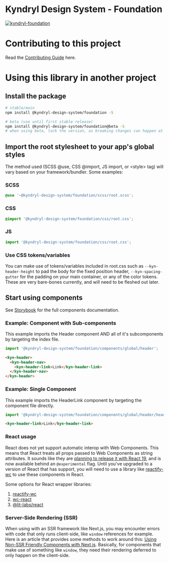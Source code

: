 # Kyndryl Design System - Foundation

[![kyndryl-foundation](https://github.com/kyndryl-design-system/foundation/actions/workflows/actions.yml/badge.svg)](https://github.com/kyndryl-design-system/foundation/actions/workflows/actions.yml)

# Contributing to this project

Read the [Contributing Guide](https://github.com/kyndryl-design-system/foundation/blob/beta/CONTRIBUTING.md) here.

# Using this library in another project

## Install the package

<!-- Note: This will not work until you have configured the enterprise package registry following the instructions above. -->

```bash
# stable/main
npm install @kyndryl-design-system/foundation -S

# beta (use until first stable release)
npm install @kyndryl-design-system/foundation@beta -S
# when using beta, lock the version, as breaking changes can happen at any time
```

## Import the root stylesheet to your app's global styles

The method used (SCSS @use, CSS @import, JS import, or &lt;style&gt; tag) will vary based on your framework/bundler. Some examples:

### SCSS

```css
@use '~@kyndryl-design-system/foundation/scss/root.scss';
```

### CSS

```css
@import '@kyndryl-design-system/foundation/css/root.css';
```

### JS

```js
import '@kyndryl-design-system/foundation/css/root.css';
```

### Use CSS tokens/variables

You can make use of tokens/variables included in root.css such as `--kyn-header-height` to pad the body for the fixed position header, `--kyn-spacing-gutter` for the padding on your main container, or any of the color tokens. These are very bare-bones currently, and will need to be fleshed out later.

## Start using components

See [Storybook](https://kyndryl-design-system.github.io/foundation/) for the full components documentation.

### Example: Component with Sub-components

This example imports the Header component AND all of it's subcomponents by targeting the index file.

```js
import '@kyndryl-design-system/foundation/components/global/header';
```

```html
<kyn-header>
  <kyn-header-nav>
    <kyn-header-link>Link</kyn-header-link>
  </kyn-header-nav>
</kyn-header>
```

### Example: Single Component

This example imports the HeaderLink component by targeting the component file directly.

```js
import '@kyndryl-design-system/foundation/components/global/header/headerLink';
```

```html
<kyn-header-link>Link</kyn-header-link>
```

### React usage

React does not yet support automatic interop with Web Components. This means that React treats all props passed to Web Components as string attributes. It sounds like they are [planning to release it with React 19](https://github.com/facebook/react/issues/11347#issuecomment-988970952), and is now available behind an `@experimental` flag. Until you've upgraded to a version of React that has support, you will need to use a library like [reactify-wc](https://www.npmjs.com/package/reactify-wc) to use these components in React.

Some options for React wrapper libraries:

1. [reactify-wc](https://www.npmjs.com/package/reactify-wc)
2. [wc-react](https://www.npmjs.com/package/wc-react)
3. [@lit-labs/react](https://www.npmjs.com/package/@lit-labs/react)

### Server-Side Rendering (SSR)

When using with an SSR framework like Next.js, you may encounter errors with code that only runs client-side, like `window` references for example. Here is an article that provides some methods to work around this: [Using Non-SSR Friendly Components with Next.js](https://blog.bitsrc.io/using-non-ssr-friendly-components-with-next-js-916f38e8992c). Basically, for components that make use of something like `window`, they need their rendering deferred to only happen on the client-side.
